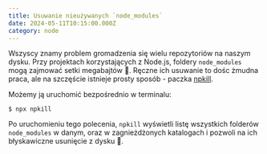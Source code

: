```yaml
---
title: Usuwanie nieużywanych `node_modules`
date: 2024-05-11T10:15:00.000Z
category: node
---
```


Wszyscy znamy problem gromadzenia się wielu repozytoriów na naszym dysku. Przy projektach korzystających z Node.js, foldery `node_modules` mogą zajmować setki megabajtów 🤯. Ręczne ich usuwanie to dośc żmudna praca, ale na szczęście istnieje prosty sposób - paczka [npkill](https://www.npmjs.com/package/npkill).

Możemy ją uruchomić bezpośrednio w terminalu:

```
$ npx npkill
```

Po uruchomieniu tego polecenia, `npkill` wyświetli listę wszystkich folderów `node_modules` w danym, oraz w zagnieżdżonych katalogach i pozwoli na ich błyskawiczne usunięcie z dysku 🧹.
